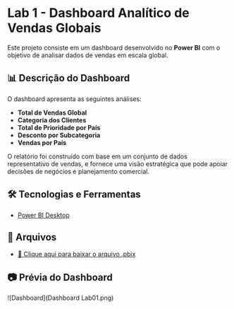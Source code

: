 # Lab 1 - Dashboard Analítico de Vendas Globais

Este projeto consiste em um dashboard desenvolvido no **Power BI** com o objetivo de analisar dados de vendas em escala global.

## 📊 Descrição do Dashboard

O dashboard apresenta as seguintes análises:

- **Total de Vendas Global**  
- **Categoria dos Clientes**
- **Total de Prioridade por País**
- **Desconto por Subcategoria**
- **Vendas por País**

O relatório foi construído com base em um conjunto de dados representativo de vendas, e fornece uma visão estratégica que pode apoiar decisões de negócios e planejamento comercial.

## 🛠️ Tecnologias e Ferramentas

- [Power BI Desktop](https://powerbi.microsoft.com/pt-br/)  

## 📁 Arquivos

- [🔗 Clique aqui para baixar o arquivo .pbix](Lab01.pbix)

## 📷 Prévia do Dashboard

![Dashboard](Dashboard Lab01.png)
